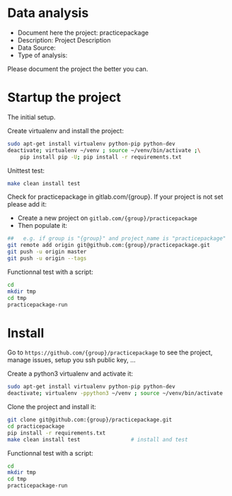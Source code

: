 # Data analysis
- Document here the project: practicepackage
- Description: Project Description
- Data Source:
- Type of analysis:

Please document the project the better you can.

# Startup the project

The initial setup.

Create virtualenv and install the project:
```bash
sudo apt-get install virtualenv python-pip python-dev
deactivate; virtualenv ~/venv ; source ~/venv/bin/activate ;\
    pip install pip -U; pip install -r requirements.txt
```

Unittest test:
```bash
make clean install test
```

Check for practicepackage in gitlab.com/{group}.
If your project is not set please add it:

- Create a new project on `gitlab.com/{group}/practicepackage`
- Then populate it:

```bash
##   e.g. if group is "{group}" and project_name is "practicepackage"
git remote add origin git@github.com:{group}/practicepackage.git
git push -u origin master
git push -u origin --tags
```

Functionnal test with a script:

```bash
cd
mkdir tmp
cd tmp
practicepackage-run
```

# Install

Go to `https://github.com/{group}/practicepackage` to see the project, manage issues,
setup you ssh public key, ...

Create a python3 virtualenv and activate it:

```bash
sudo apt-get install virtualenv python-pip python-dev
deactivate; virtualenv -ppython3 ~/venv ; source ~/venv/bin/activate
```

Clone the project and install it:

```bash
git clone git@github.com:{group}/practicepackage.git
cd practicepackage
pip install -r requirements.txt
make clean install test                # install and test
```
Functionnal test with a script:

```bash
cd
mkdir tmp
cd tmp
practicepackage-run
```
